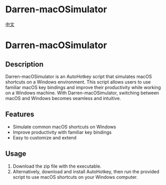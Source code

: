 # Darren-macOSimulator

[中文](README_CN.md)

# Darren-macOSimulator

## Description
Darren-macOSimulator is an AutoHotkey script that simulates macOS shortcuts on a Windows environment. This script allows users to use familiar macOS key bindings and improve their productivity while working on a Windows machine. With Darren-macOSimulator, switching between macOS and Windows becomes seamless and intuitive.

## Features
- Simulate common macOS shortcuts on Windows
- Improve productivity with familiar key bindings
- Easy to customize and extend

## Usage
1. Download the zip file with the executable.
2. Alternatively, download and install AutoHotkey, then run the provided script to use macOS shortcuts on your Windows computer.
